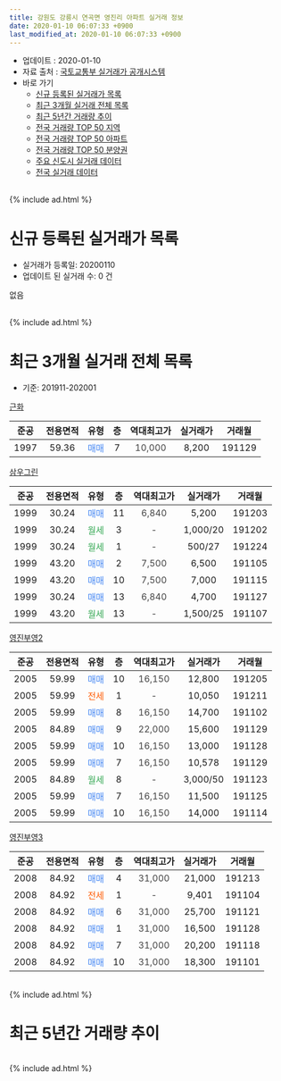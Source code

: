 ```yaml
---
title: 강원도 강릉시 연곡면 영진리 아파트 실거래 정보
date: 2020-01-10 06:07:33 +0900
last_modified_at: 2020-01-10 06:07:33 +0900
---
```


* 업데이트 : 2020-01-10
* 자료 출처 : [국토교통부 실거래가 공개시스템](http://rt.molit.go.kr)
* 바로 가기
    * [신규 등록된 실거래가 목록](#신규-등록된-실거래가-목록)
    * [최근 3개월 실거래 전체 목록](#최근-3개월-실거래-전체-목록)
    * [최근 5년간 거래량 추이](#최근-5년간-거래량-추이)
    * [전국 거래량 TOP 50 지역](https://inasie.github.io/apt-trade-info/최근-3개월-전국에서-가장-거래가-많이-발생한-지역)
    * [전국 거래량 TOP 50 아파트](https://inasie.github.io/apt-trade-info/최근-3개월-전국에서-가장-거래가-많이-발생한-아파트)
    * [전국 거래량 TOP 50 분양권](https://inasie.github.io/apt-trade-info/최근-3개월-전국에서-가장-거래가-많이-발생한-분양권)
    * [주요 신도시 실거래 데이터](https://inasie.github.io/apt-trade-info/주요-신도시)
    * [전국 실거래 데이터](https://inasie.github.io/apt-trade-info/전국)
<br>
{% include ad.html %}
<br>

# 신규 등록된 실거래가 목록
* 실거래가 등록일: 20200110
* 업데이트 된 실거래 수: 0 건

없음

<br>
{% include ad.html %}
<br>

# 최근 3개월 실거래 전체 목록
* 기준: 201911-202001


[근화](https://search.naver.com/search.naver?query=%EA%B0%95%EC%9B%90%EB%8F%84+%EA%B0%95%EB%A6%89%EC%8B%9C+%EC%97%B0%EA%B3%A1%EB%A9%B4+%EC%98%81%EC%A7%84%EB%A6%AC+%EA%B7%BC%ED%99%94)

|준공|전용면적|유형|층|역대최고가|실거래가|거래월|
|:---:|:---:|:---:|:---:|:---:|:---:|:---:|
|1997|59.36|<span style="color:#4285f3">매매</span>|7|<span style="color:#444444">10,000</span>|8,200|191129|

[삼우그린](https://search.naver.com/search.naver?query=%EA%B0%95%EC%9B%90%EB%8F%84+%EA%B0%95%EB%A6%89%EC%8B%9C+%EC%97%B0%EA%B3%A1%EB%A9%B4+%EC%98%81%EC%A7%84%EB%A6%AC+%EC%82%BC%EC%9A%B0%EA%B7%B8%EB%A6%B0)

|준공|전용면적|유형|층|역대최고가|실거래가|거래월|
|:---:|:---:|:---:|:---:|:---:|:---:|:---:|
|1999|30.24|<span style="color:#4285f3">매매</span>|11|<span style="color:#444444">6,840</span>|5,200|191203|
|1999|30.24|<span style="color:#34a853">월세</span>|3|<span style="color:#444444">-</span>|1,000/20|191202|
|1999|30.24|<span style="color:#34a853">월세</span>|1|<span style="color:#444444">-</span>|500/27|191224|
|1999|43.20|<span style="color:#4285f3">매매</span>|2|<span style="color:#444444">7,500</span>|6,500|191105|
|1999|43.20|<span style="color:#4285f3">매매</span>|10|<span style="color:#444444">7,500</span>|7,000|191115|
|1999|30.24|<span style="color:#4285f3">매매</span>|13|<span style="color:#444444">6,840</span>|4,700|191127|
|1999|43.20|<span style="color:#34a853">월세</span>|13|<span style="color:#444444">-</span>|1,500/25|191107|

[영진부영2](https://search.naver.com/search.naver?query=%EA%B0%95%EC%9B%90%EB%8F%84+%EA%B0%95%EB%A6%89%EC%8B%9C+%EC%97%B0%EA%B3%A1%EB%A9%B4+%EC%98%81%EC%A7%84%EB%A6%AC+%EC%98%81%EC%A7%84%EB%B6%80%EC%98%812)

|준공|전용면적|유형|층|역대최고가|실거래가|거래월|
|:---:|:---:|:---:|:---:|:---:|:---:|:---:|
|2005|59.99|<span style="color:#4285f3">매매</span>|10|<span style="color:#444444">16,150</span>|12,800|191205|
|2005|59.99|<span style="color:#ff5a00">전세</span>|1|<span style="color:#444444">-</span>|10,050|191211|
|2005|59.99|<span style="color:#4285f3">매매</span>|8|<span style="color:#444444">16,150</span>|14,700|191102|
|2005|84.89|<span style="color:#4285f3">매매</span>|9|<span style="color:#444444">22,000</span>|15,600|191129|
|2005|59.99|<span style="color:#4285f3">매매</span>|10|<span style="color:#444444">16,150</span>|13,000|191128|
|2005|59.99|<span style="color:#4285f3">매매</span>|7|<span style="color:#444444">16,150</span>|10,578|191129|
|2005|84.89|<span style="color:#34a853">월세</span>|8|<span style="color:#444444">-</span>|3,000/50|191123|
|2005|59.99|<span style="color:#4285f3">매매</span>|7|<span style="color:#444444">16,150</span>|11,500|191125|
|2005|59.99|<span style="color:#4285f3">매매</span>|10|<span style="color:#444444">16,150</span>|14,000|191114|

[영진부영3](https://search.naver.com/search.naver?query=%EA%B0%95%EC%9B%90%EB%8F%84+%EA%B0%95%EB%A6%89%EC%8B%9C+%EC%97%B0%EA%B3%A1%EB%A9%B4+%EC%98%81%EC%A7%84%EB%A6%AC+%EC%98%81%EC%A7%84%EB%B6%80%EC%98%813)

|준공|전용면적|유형|층|역대최고가|실거래가|거래월|
|:---:|:---:|:---:|:---:|:---:|:---:|:---:|
|2008|84.92|<span style="color:#4285f3">매매</span>|4|<span style="color:#444444">31,000</span>|21,000|191213|
|2008|84.92|<span style="color:#ff5a00">전세</span>|1|<span style="color:#444444">-</span>|9,401|191104|
|2008|84.92|<span style="color:#4285f3">매매</span>|6|<span style="color:#444444">31,000</span>|25,700|191121|
|2008|84.92|<span style="color:#4285f3">매매</span>|1|<span style="color:#444444">31,000</span>|16,500|191128|
|2008|84.92|<span style="color:#4285f3">매매</span>|7|<span style="color:#444444">31,000</span>|20,200|191118|
|2008|84.92|<span style="color:#4285f3">매매</span>|10|<span style="color:#444444">31,000</span>|18,300|191101|


<br>
{% include ad.html %}
<br>

# 최근 5년간 거래량 추이


<div style="width:100%;">
    <canvas id="deal_progress" height="200"></canvas>
</div>

<script>
new Chart(document.getElementById("deal_progress"), {
    type: 'line',
    data: {
        labels: ['201501','201502','201503','201504','201505','201506','201507','201508','201509','201510','201511','201512','201601','201602','201603','201604','201605','201606','201607','201608','201609','201610','201611','201612','201701','201702','201703','201704','201705','201706','201707','201708','201709','201710','201711','201712','201801','201802','201803','201804','201805','201806','201807','201808','201809','201810','201811','201812','201901','201902','201903','201904','201905','201906','201907','201908','201909','201910','201911','201912','202001'],
        datasets: [{
            label: '매매',
            pointRadius: 1,
            data: [4, 2, 5, 2, 4, 1, 5, 3, 4, 3, 3, 3, 4, 4, 6, 10, 8, 3, 6, 6, 4, 6, 3, 7, 8, 10, 3, 11, 11, 7, 11, 10, 9, 3, 8, 8, 6, 6, 11, 9, 6, 8, 6, 11, 11, 7, 12, 17, 19, 7, 12, 6, 5, 3, 3, 4, 5, 9, 14, 3, 0],
            borderColor: "rgba(255, 201, 14, 1)",
            backgroundColor: "rgba(255, 201, 14, 0.5)",
            fill: false,
            lineTension: 0
        },{
            label: '전월세',
            pointRadius: 1,
            data: [34, 40, 38, 31, 22, 18, 12, 15, 13, 15, 18, 26, 20, 45, 31, 34, 28, 18, 24, 14, 17, 15, 20, 7, 13, 9, 12, 8, 7, 7, 13, 14, 6, 4, 5, 3, 7, 5, 11, 8, 11, 5, 6, 9, 7, 7, 11, 2, 2, 5, 12, 6, 3, 3, 8, 4, 7, 4, 3, 3, 0],
            borderColor: "rgba(0, 141, 185, 1)",
            backgroundColor: "rgba(0, 141, 185, 0.5)",
            fill: false,
            lineTension: 0
        }
        ]
    },
    options: {
        responsive: true,
        title: {
            display: false
        },
        tooltips: {
            mode: 'index',
            intersect: false
        },
        hover: {
            mode: 'nearest',
            intersect: true
        },
        scales: {
            xAxes: [{
                display: true,
                scaleLabel: {
                    display: true,
                    labelString: '년/월'
                }
            }],
            yAxes: [{
                display: true,
                ticks: {
                    suggestedMin: 0,
                },
                scaleLabel: {
                    display: true,
                    labelString: '실거래 수'
                }
            }]
        }
    }
});

</script>


<br>
{% include ad.html %}
<br>

